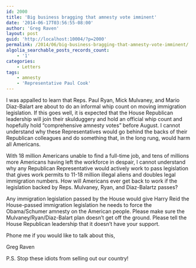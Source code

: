 ```yaml
---
id: 2000
title: 'Big business bragging that amnesty vote imminent'
date: '2014-06-17T03:56:55-08:00'
author: 'Greg Raven'
layout: post
guid: 'http://localhost:10004/?p=2000'
permalink: /2014/06/big-business-bragging-that-amnesty-vote-imminent/
algolia_searchable_posts_records_count:
    - '1'
categories:
    - Letters
tags:
    - amnesty
    - 'Representative Paul Cook'
---
```


I was appalled to learn that Reps. Paul Ryan, Mick Mulvaney, and Mario Diaz-Balart are about to do an informal whip count on moving immigration legislation. If this goes well, it is expected that the House Republican leadership will join their skulduggery and hold an official whip count and hopefully hold “comprehensive amnesty votes” before August. I cannot understand why these Representatives would go behind the backs of their Republican colleagues and do something that, in the long rung, would harm all Americans.

With 18 million Americans unable to find a full-time job, and tens of millions more Americans having left the workforce in despair, I cannot understand why any Republican Representative would actively work to pass legislation that gives work permits to 11-18 million illegal aliens and doubles legal immigration numbers. How will Americans ever get back to work if the legislation backed by Reps. Mulvaney, Ryan, and Diaz-Balartz passes?

Any immigration legislation passed by the House would give Harry Reid the House-passed immigration legislation he needs to force the Obama/Schumer amnesty on the American people. Please make sure the Mulvaney/Ryan/Diaz-Balart plan doesn’t get off the ground. Please tell the House Republican leadership that it doesn’t have your support.

Phone me if you would like to talk about this,

Greg Raven

P.S. Stop these idiots from selling out our country!